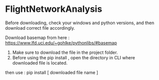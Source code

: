 # FlightNetworkAnalysis

Before downloading, check your windows and python versions, and then download correct file accordingly.

Download basemap from here : https://www.lfd.uci.edu/~gohlke/pythonlibs/#basemap
  1. Make sure to download the file in the project folder.
  2. Before using the pip install , open the directory in CLI where downloaded file is located.

then use : pip install [ downloaded file name ]

